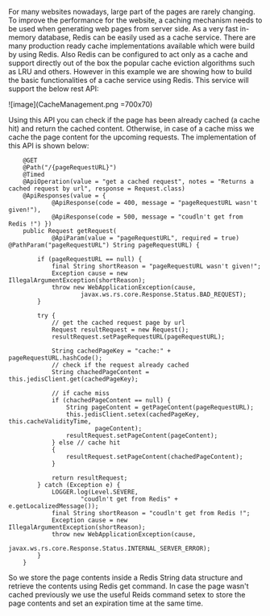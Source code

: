 For many websites nowadays, large part of the pages are rarely changing. To improve the performance for the website, a caching mechanism needs to be used when generating web pages from server side. As a very fast in-memory database, Redis can be easily used as a cache service. There are many production ready cache implementations available which were build by using Redis. Also Redis can be configured to act only as a cache and support directly out of the box the popular cache eviction algorithms such as LRU and others. However in this example we are showing how to build the basic functionalities of a cache service using Redis. This service will support the below rest API:

![image](CacheManagement.png =700x70)


Using this API you can check if the page has been already cached (a cache hit) and return the cached content. Otherwise, in case of a cache miss we cache the page content for the upcoming requests. The implementation of this API is shown below:

````
    @GET
	@Path("/{pageRequestURL}")
	@Timed
	@ApiOperation(value = "get a cached request", notes = "Returns a cached request by url", response = Request.class)
	@ApiResponses(value = {
			@ApiResponse(code = 400, message = "pageRequestURL wasn't given!"),
			@ApiResponse(code = 500, message = "coudln't get from Redis !") })
	public Request getRequest(
			@ApiParam(value = "pageRequestURL", required = true) @PathParam("pageRequestURL") String pageRequestURL) {

		if (pageRequestURL == null) {
			final String shortReason = "pageRequestURL wasn't given!";
			Exception cause = new IllegalArgumentException(shortReason);
			throw new WebApplicationException(cause,
					javax.ws.rs.core.Response.Status.BAD_REQUEST);
		}

		try {
			// get the cached request page by url
			Request resultRequest = new Request();
			resultRequest.setPageRequestURL(pageRequestURL);

			String cachedPageKey = "cache:" + pageRequestURL.hashCode();
			// check if the request already cached
			String chachedPageContent = this.jedisClient.get(cachedPageKey);

			// if cache miss
			if (chachedPageContent == null) {
				String pageContent = getPageContent(pageRequestURL);
				this.jedisClient.setex(cachedPageKey, this.cacheValidityTime,
						pageContent);
				resultRequest.setPageContent(pageContent);
			} else // cache hit
			{
				resultRequest.setPageContent(chachedPageContent);
			}

			return resultRequest;
		} catch (Exception e) {
			LOGGER.log(Level.SEVERE,
					"coudln't get from Redis" + e.getLocalizedMessage());
			final String shortReason = "coudln't get from Redis !";
			Exception cause = new IllegalArgumentException(shortReason);
			throw new WebApplicationException(cause,
					javax.ws.rs.core.Response.Status.INTERNAL_SERVER_ERROR);
		}
	}
````

So we store the page contents inside a Redis String data structure and retrieve the contents using Redis get command. In case the page wasn't cached previously we use the useful Reids command setex to store the page contents and set an expiration time at the same time. 